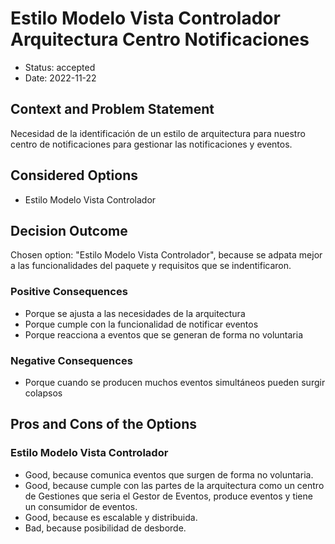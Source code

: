 # Estilo Modelo Vista Controlador Arquitectura Centro Notificaciones

* Status: accepted
* Date: 2022-11-22

## Context and Problem Statement

Necesidad de la identificación de un estilo de arquitectura para nuestro centro de notificaciones para gestionar las notificaciones y eventos.

## Considered Options

* Estilo Modelo Vista Controlador

## Decision Outcome

Chosen option: "Estilo Modelo Vista Controlador", because se adpata mejor a las funcionalidades del paquete y requisitos que se indentificaron.

### Positive Consequences

* Porque se ajusta a las necesidades de la arquitectura
* Porque cumple con la funcionalidad de notificar eventos
* Porque reacciona a eventos que se generan de forma no voluntaria

### Negative Consequences

* Porque cuando se producen muchos eventos simultáneos pueden surgir colapsos

## Pros and Cons of the Options

### Estilo Modelo Vista Controlador

* Good, because comunica eventos que surgen de forma no voluntaria.
* Good, because cumple con las partes de la arquitectura como un centro de Gestiones que seria el Gestor de Eventos, produce eventos y tiene un consumidor de eventos.
* Good, because es escalable y distribuida.
* Bad, because posibilidad de desborde.
